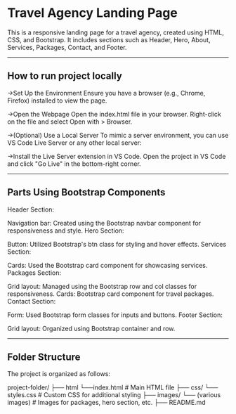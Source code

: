 # Travel Agency Landing Page

This is a responsive landing page for a travel agency, created using HTML, CSS, and Bootstrap. It includes sections such as Header, Hero, About, Services, Packages, Contact, and Footer.

---

## How to run project locally

->Set Up the Environment
Ensure you have a browser (e.g., Chrome, Firefox) installed to view the page.

->Open the Webpage
Open the index.html file in your browser. Right-click on the file and select Open with > Browser.

->(Optional) Use a Local Server
To mimic a server environment, you can use VS Code Live Server or any other local server:

->Install the Live Server extension in VS Code.
Open the project in VS Code and click "Go Live" in the bottom-right corner.

---

## Parts Using Bootstrap Components
Header Section:

Navigation bar: Created using the Bootstrap navbar component for responsiveness and style.
Hero Section:

Button: Utilized Bootstrap's btn class for styling and hover effects.
Services Section:

Cards: Used the Bootstrap card component for showcasing services.
Packages Section:

Grid layout: Managed using the Bootstrap row and col classes for responsiveness.
Cards: Bootstrap card component for travel packages.
Contact Section:

Form: Used Bootstrap form classes for inputs and buttons.
Footer Section:

Grid layout: Organized using Bootstrap container and row.

---

## Folder Structure

The project is organized as follows:

project-folder/
├── html
   └──index.html # Main HTML file 
├── css/
   └── styles.css # Custom CSS for additional styling 
├── images/
   └── (various images) # Images for packages, hero section, etc.
├── README.md